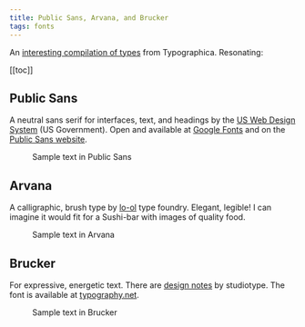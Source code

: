 ```yaml
---
title: Public Sans, Arvana, and Brucker
tags: fonts
---
```

An [interesting compilation of types](https://typographica.org/features/our-favorite-typefaces-of-2019/) from Typographica. Resonating:

[[toc]]

## Public Sans
A neutral sans serif for interfaces, text, and headings by the [US Web Design System](https://designsystem.digital.gov) (US Government). Open and available at [Google Fonts](https://fonts.google.com/specimen/Public+Sans) and on the [Public Sans website](https://public-sans.digital.gov).
<figure><img src="/img/fonts/public-sans-typeface.png" alt=""><figcaption>Sample text in Public Sans</figcaption></figure>

## Arvana
A calligraphic, brush type by [lo-ol](https://lo-ol.design/project/arvana) type foundry. Elegant, legible! I can imagine it would fit for a Sushi-bar with images of quality food.

<figure><img src="/img/fonts/arvana-typeface.jpg" alt=""><figcaption>Sample text in Arvana</figcaption></figure>


## Brucker
For expressive, energetic text. There are [design notes](https://studiotype.com/originals/brucker) by studiotype. The font is available at [typography.net](https://typography.net/fonts/brucker).
<figure><img src="/img/fonts/brucker-typeface.png" alt=""><figcaption>Sample text in Brucker</figcaption></figure>
